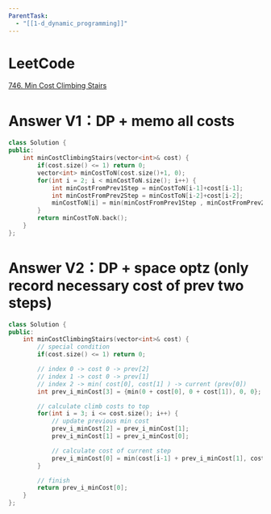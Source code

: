 ```yaml
---
ParentTask:
  - "[[1-d_dynamic_programming]]"
---
```


# LeetCode
[746. Min Cost Climbing Stairs](https://leetcode.com/problems/min-cost-climbing-stairs/)

# Answer V1：DP + memo all costs
```Cpp
class Solution {
public:
    int minCostClimbingStairs(vector<int>& cost) {
        if(cost.size() <= 1) return 0;
        vector<int> minCostToN(cost.size()+1, 0);
        for(int i = 2; i < minCostToN.size(); i++) {
            int minCostFromPrev1Step = minCostToN[i-1]+cost[i-1];
            int minCostFromPrev2Step = minCostToN[i-2]+cost[i-2];
            minCostToN[i] = min(minCostFromPrev1Step , minCostFromPrev2Step);
        }
        return minCostToN.back();
    }
};
``` 

# Answer V2：DP + space optz (only record necessary cost of prev two steps)
```Cpp
class Solution {
public:
    int minCostClimbingStairs(vector<int>& cost) {
        // special condition
        if(cost.size() <= 1) return 0;

        // index 0 -> cost 0 -> prev[2]
        // index 1 -> cost 0 -> prev[1]
        // index 2 -> min( cost[0], cost[1] ) -> current (prev[0])
        int prev_i_minCost[3] = {min(0 + cost[0], 0 + cost[1]), 0, 0};

        // calculate climb costs to top
        for(int i = 3; i <= cost.size(); i++) {
            // update previous min cost
            prev_i_minCost[2] = prev_i_minCost[1];
            prev_i_minCost[1] = prev_i_minCost[0];

            // calculate cost of current step
            prev_i_minCost[0] = min(cost[i-1] + prev_i_minCost[1], cost[i-2] + prev_i_minCost[2]);
        }

        // finish
        return prev_i_minCost[0];
    }
};
```